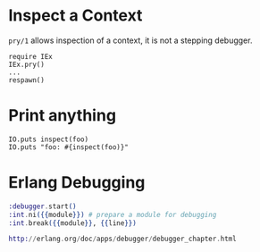 # Inspect a Context

`pry/1` allows inspection of a context, it is not a stepping
debugger.

```
require IEx
IEx.pry()
...
respawn()
```

# Print anything

```
IO.puts inspect(foo)
IO.puts "foo: #{inspect(foo)}"
```

# Erlang Debugging

```elixir
:debugger.start()
:int.ni({{module}}) # prepare a module for debugging
:int.break({{module}}, {{line}})

http://erlang.org/doc/apps/debugger/debugger_chapter.html
